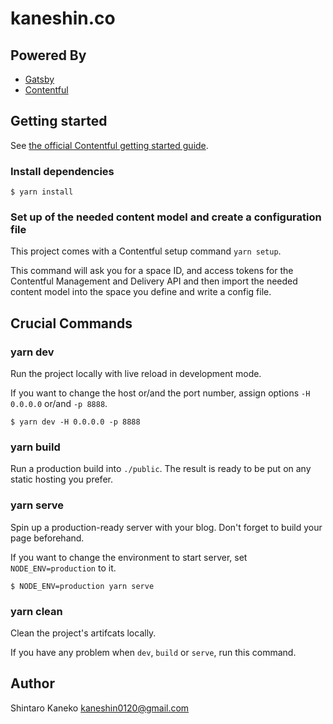 # kaneshin.co

## Powered By

- [Gatsby](http://gatsbyjs.com/)
- [Contentful](https://www.contentful.com)

## Getting started

See [the official Contentful getting started guide](https://www.contentful.com/developers/docs/tutorials/general/get-started/).

### Install dependencies

```
$ yarn install
```

### Set up of the needed content model and create a configuration file

This project comes with a Contentful setup command `yarn setup`.

This command will ask you for a space ID, and access tokens for the Contentful Management and Delivery API and then import the needed content model into the space you define and write a config file.

## Crucial Commands

### yarn dev

Run the project locally with live reload in development mode.

If you want to change the host or/and the port number, assign options `-H 0.0.0.0` or/and `-p 8888`.

```
$ yarn dev -H 0.0.0.0 -p 8888
```

### yarn build

Run a production build into `./public`. The result is ready to be put on any static hosting you prefer.

### yarn serve

Spin up a production-ready server with your blog. Don't forget to build your page beforehand.

If you want to change the environment to start server, set `NODE_ENV=production` to it.

```
$ NODE_ENV=production yarn serve
```

### yarn clean

Clean the project's artifcats locally.

If you have any problem when `dev`, `build` or `serve`, run this command.

## Author

Shintaro Kaneko <kaneshin0120@gmail.com>
